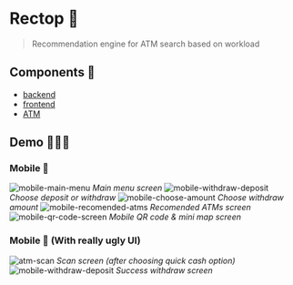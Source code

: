 # Rectop 🏧

> Recommendation engine for ATM search based on workload

## Components 🔧

* [backend](backend/README.md)
* [frontend](frontend/README.md)
* [ATM](atm/README.md)

## Demo 👨🏻‍💻
### Mobile 📱
![mobile-main-menu](./demo/mobile-main-menu.png)
_Main menu screen_
![mobile-withdraw-deposit](./demo/mobile-withdraw-deposit.png)
_Choose deposit or withdraw_
![mobile-choose-amount](./demo/mobile-choose-amount.png)
_Choose withdraw amount_
![mobile-recomended-atms](./demo/mobile-recomended-atms.png)
_Recomended ATMs screen_
![mobile-qr-code-screen](./demo/mobile-qr-code-screen.png)
_Mobile QR code & mini map screen_

### Mobile 🏧 (With really ugly UI)

![atm-scan](./demo/atm-scan.png)
_Scan screen (after choosing quick cash option)_
![mobile-withdraw-deposit](./demo/atm-success.png)
_Success withdraw screen_